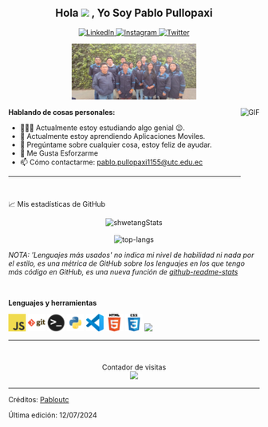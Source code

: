 <h2 align="center">Hola <img src="https://media.giphy.com/media/hvRJCLFzcasrR4ia7z/giphy.gif" width="25px"> , Yo Soy Pablo Pullopaxi</h2>
<p align="center">
  <a href="https://www.linkedin.com/in/shwetang-3335b896/">
    <img src="https://cdn.jsdelivr.net/npm/simple-icons@v3/icons/linkedin.svg" alt="LinkedIn" height="30" width="30" />
  </a> 
  <a href="https://www.instagram.com/shwetang_singh/">
    <img src="https://cdn.jsdelivr.net/npm/simple-icons@v3/icons/instagram.svg" alt="Instagram" height="30" width="30" />
  </a> 
  <a href="https://twitter.com/Shwetang550">
    <img src="https://cdn.jsdelivr.net/npm/simple-icons@v3/icons/twitter.svg" alt="Twitter" height="30" width="30" />
  </a>
</p>
<p align="center">
  <img src="https://github.com/Pabloutc/Pabloutc/blob/main/universidad.jpeg" alt="" width="250rem" />
</p>

<img align="right" height="150rem" alt="GIF" src="https://media4.giphy.com/media/RbDKaczqWovIugyJmW/200w.webp?cid=ecf05e47yrznhyd4w1cnwbe3hlilpmls3c0mrsymhdzmzp5z&rid=200w.webp" />

**Hablando de cosas personales:**

- 👨🏽‍💻 Actualmente estoy estudiando algo genial :wink:.
- 🌱 Actualmente estoy aprendiendo Aplicaciones Moviles.
- 💬 Pregúntame sobre cualquier cosa, estoy feliz de ayudar.
- :muscle: Me Gusta Esforzarme
- 📫 Cómo contactarme: pablo.pullopaxi1155@utc.edu.ec

***

 <br>

📈 Mis estadísticas de GitHub <br />
<p align="center">
  <img src="https://github-readme-stats.vercel.app/api?username=Shwetang550&theme=dark&show_icons=true" alt="shwetangStats" />  
  <br />
  <br />
  <img src="https://github-readme-stats.vercel.app/api/top-langs/?username=Shwetang550&layout=compact&theme=dark" alt="top-langs" />
</p>

*NOTA: 'Lenguajes más usados' no indica mi nivel de habilidad ni nada por el estilo, es una métrica de GitHub sobre los lenguajes en los que tengo más código en GitHub, es una nueva función de [github-readme-stats](https://github.com/anuraghazra/github-readme-stats)*

<br>

**Lenguajes y herramientas**


<code><img height="35rem" src="https://raw.githubusercontent.com/github/explore/80688e429a7d4ef2fca1e82350fe8e3517d3494d/topics/javascript/javascript.png"></code>
<code><img height="35rem" src="https://raw.githubusercontent.com/github/explore/80688e429a7d4ef2fca1e82350fe8e3517d3494d/topics/git/git.png"></code>
<code><img height="35rem" src="https://raw.githubusercontent.com/github/explore/80688e429a7d4ef2fca1e82350fe8e3517d3494d/topics/terminal/terminal.png"></code>
<code><img height="35rem" src="https://raw.githubusercontent.com/github/explore/80688e429a7d4ef2fca1e82350fe8e3517d3494d/topics/python/python.png"></code>
<code><img alt="Visual Studio Code" height="35rem" src="https://raw.githubusercontent.com/github/explore/80688e429a7d4ef2fca1e82350fe8e3517d3494d/topics/visual-studio-code/visual-studio-code.png" /></code>
<code><img alt="HTML5" height="35rem" src="https://raw.githubusercontent.com/github/explore/80688e429a7d4ef2fca1e82350fe8e3517d3494d/topics/html/html.png" /></code>
<code><img alt="CSS3" height="35rem" src="https://raw.githubusercontent.com/github/explore/80688e429a7d4ef2fca1e82350fe8e3517d3494d/topics/css/css.png" /></code>
<code><img height="35rem" src="https://img.icons8.com/color/2x/bootstrap.png" /></code>

***

<br />

<p align="center"> 
  Contador de visitas<br>
  <img src="https://profile-counter.glitch.me/Shwetang550/count.svg" />
</p>

-----
Créditos: [Pabloutc](https://github.com/Pabloutc)

Última edición: 12/07/2024
